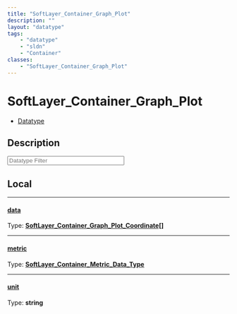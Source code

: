 ```yaml
---
title: "SoftLayer_Container_Graph_Plot"
description: ""
layout: "datatype"
tags:
    - "datatype"
    - "sldn"
    - "Container"
classes:
    - "SoftLayer_Container_Graph_Plot"
---
```


# SoftLayer_Container_Graph_Plot
<div id='service-datatype'>
    <ul id='sldn-reference-tabs'>
        <li id='datatype'> <a href='/reference/datatypes/SoftLayer_Container_Graph_Plot' >Datatype</a></li>
    </ul>
</div>

## Description 






<!-- Filer BEGIN -->
<div class="view-filters">
        <div class="clearfix">
            <div class="search-input-box">
                <input placeholder="Datatype Filter" onkeyup="titleSearch(inputId='prop-input', divId='properties', elementClass='prop-row')" 
                    type="text" id="prop-input" value="" size="30" maxlength="128" class="form-text">
            </div>
        </div>
</div>
<!-- Filer END -->

<div id="properties" class="content">
<div id="localProperties" class="prop-content" >

## Local
<div class="prop-row">

-----
[data]: #data
#### [data]
  
<span class="type-label">Type: </span>**<a href='/reference/datatypes/SoftLayer_Container_Graph_Plot_Coordinate'>SoftLayer_Container_Graph_Plot_Coordinate[] </a>**


</div>
<div class="prop-row">

-----
[metric]: #metric
#### [metric]
  
<span class="type-label">Type: </span>**<a href='/reference/datatypes/SoftLayer_Container_Metric_Data_Type'>SoftLayer_Container_Metric_Data_Type </a>**


</div>
<div class="prop-row">

-----
[unit]: #unit
#### [unit]
  
<span class="type-label">Type: </span>**string**


</div>
</div>
<!-- LOCAL PROPERTY END -->

</div>


